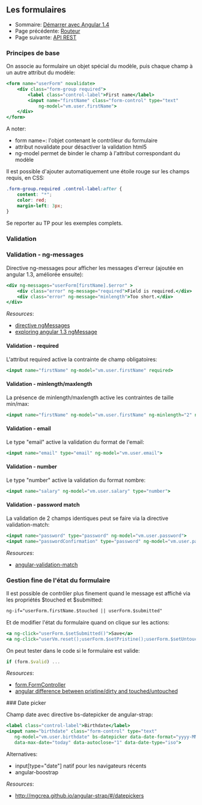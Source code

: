 ## Les formulaires

* Sommaire: [Démarrer avec Angular 1.4](01.00.angular-bases.documentation-fr.md)
* Page précédente: [Routeur](01.09.router-fr.md)
* Page suivante: [API REST](01.11.rest-api-fr.md)

### Principes de base

On associe au formulaire un objet spécial du modèle, puis chaque champ à un autre attribut du modèle:
``` handlebars
<form name="userForm" novalidate>
    <div class="form-group required">
        <label class="control-label">First name</label>
        <input name="firstName" class="form-control" type="text"
            ng-model="vm.user.firstName">
    </div>
</form>
``` 
A noter: 

* form name=: l'objet contenant le contrôleur du formulaire
* attribut novalidate pour désactiver la validation html5
* ng-model permet de binder le champ à l'attribut correspondant du modèle

Il est possible d'ajouter automatiquement une étoile rouge sur les champs requis, en CSS:
``` css
.form-group.required .control-label:after {
    content: "*";
    color: red;
    margin-left: 3px;
}
``` 
Se reporter au TP pour les exemples complets.

### Validation

### Validation - ng-messages

Directive ng-messages pour afficher les messages d'erreur (ajoutée en angular 1.3, améliorée ensuite):
``` handlebars
<div ng-messages="userForm[firstName].$error" >
    <div class="error" ng-message="required">Field is required.</div>
    <div class="error" ng-message="minlength">Too short.</div>
</div>
``` 
*Resources*:
* [directive ngMessages](https://code.angularjs.org/1.4.7/docs/api/ngMessages/directive/ngMessages)
* [exploring angular 1.3 ngMessage](http://blog.thoughtram.io/angularjs/2015/01/23/exploring-angular-1.3-ngMessages.html)

#### Validation - required

L'attribut required active la contrainte de champ obligatoires:
``` handlebars
<input name="firstName" ng-model="vm.user.firstName" required>
``` 
#### Validation - minlength/maxlength

La présence de minlength/maxlength active les contraintes de taille min/max:
``` handlebars
<input name="firstName" ng-model="vm.user.firstName" ng-minlength="2" ng-maxlength="10">
``` 
#### Validation - email

Le type "email" active la validation du format de l'email:
``` handlebars
<input name="email" type="email" ng-model="vm.user.email">
``` 
#### Validation - number

Le type "number" active la validation du format nombre:
``` handlebars
<input name="salary" ng-model="vm.user.salary" type="number">
``` 
#### Validation - password match

La validation de 2 champs identiques peut se faire via la directive validation-match:
``` handlebars
<input name="password" type="password" ng-model="vm.user.password">
<input name="passwordConfirmation" type="password" ng-model="vm.user.passwordConfirmation" match="vm.user.password">
 ```    
*Resources*: 

* [angular-validation-match](https://github.com/TheSharpieOne/angular-validation-match)

### Gestion fine de l'état du formulaire

Il est possible de contrôler plus finement quand le message est affiché via les propriétés $touched et $submitted:
``` handlebars
ng-if="userForm.firstName.$touched || userForm.$submitted"
``` 
Et de modifier l'état du formulaire quand on clique sur les actions:
``` handlebars
<a ng-click="userForm.$setSubmitted()">Save</a>
<a ng-click="userVm.reset();userForm.$setPristine();userForm.$setUntouched();">Reset</a>
```  
On peut tester dans le code si le formulaire est valide:
 ``` js               
 if (form.$valid) ...
 ```                 
*Resources*: 

* [form.FormController](https://code.angularjs.org/1.4.7/docs/api/ng/type/form.FormController)
* [angular difference between pristine/dirty and touched/untouched](http://stackoverflow.com/questions/25025102/angular-difference-between-pristine-dirty-and-touched-untouched)

### Date picker

Champ date avec directive bs-datepicker de angular-strap:
 ``` handlebars 
<label class="control-label">Birthdate</label>
<input name="birthdate" class="form-control" type="text" 
    ng-model="vm.user.birthdate" bs-datepicker data-date-format="yyyy-MM-dd" 
    data-max-date="today" data-autoclose="1" data-date-type="iso">
 ```  
Alternatives: 

* input[type="date"] natif pour les navigateurs récents
* angular-boostrap

*Resources*: 

* http://mgcrea.github.io/angular-strap/#/datepickers